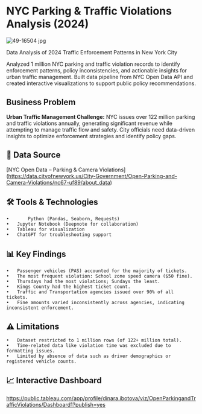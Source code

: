 # NYC Parking & Traffic Violations Analysis (2024)
![49-16504 jpg](https://github.com/user-attachments/assets/6fc3cca9-fd2d-46bd-8db5-6febf3d2ef70)

Data Analysis of 2024 Traffic Enforcement Patterns in New York City

Analyzed 1 million NYC parking and traffic violation records to identify enforcement patterns, policy inconsistencies, and actionable insights for urban traffic management. Built data pipeline from NYC Open Data API and created interactive visualizations to support public policy recommendations.

## Business Problem
**Urban Traffic Management Challenge:**
NYC issues over 122 million parking and traffic violations annually, generating significant revenue while attempting to manage traffic flow and safety. City officials need data-driven insights to optimize enforcement strategies and identify policy gaps.

## 📂 Data Source
[NYC Open Data – Parking & Camera Violations] (https://data.cityofnewyork.us/City-Government/Open-Parking-and-Camera-Violations/nc67-uf89/about_data)

## 🛠️ Tools & Technologies
	•       Python (Pandas, Seaborn, Requests)
	•	Jupyter Notebook (Deepnote for collaboration)
   	•	Tableau for visualization
	•	ChatGPT for troubleshooting support


## 📊 Key Findings
	•	Passenger vehicles (PAS) accounted for the majority of tickets.
	•	The most frequent violation: School zone speed camera ($50 fine).
	•	Thursdays had the most violations; Sundays the least.
	•	Kings County had the highest ticket count.
	•	Traffic and Transportation agencies issued over 90% of all tickets.
	•	Fine amounts varied inconsistently across agencies, indicating inconsistent enforcement.

## ⚠️ Limitations
 	•	Dataset restricted to 1 million rows (of 122+ million total).
	•	Time-related data like violation time was excluded due to formatting issues.
	•	Limited by absence of data such as driver demographics or registered vehicle counts.

## 📈 Interactive Dashboard
https://public.tableau.com/app/profile/dinara.ibotova/viz/OpenParkingandTrafficViolations/Dashboard1?publish=yes
